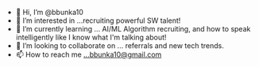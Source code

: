 - 👋 Hi, I’m @bbunka10
- 👀 I’m interested in ...recruiting powerful SW talent! 
- 🌱 I’m currently learning ... AI/ML Algorithm recruiting, and how to speak intelligently like I know what I'm talking about! 
- 💞️ I’m looking to collaborate on ... referrals and new tech trends.  
- 📫 How to reach me ...bbunka10@gmail.com 

<!---
bbunka10/bbunka10 is a ✨ special ✨ repository because its `README.md` (this file) appears on your GitHub profile.
You can click the Preview link to take a look at your changes.
--->
